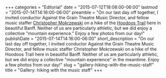+++
categories = "Editorial"
date = "2015-07-12T18:08:00-06:00"
lastmod = "2015-07-14T14:16:00-06:00"
preamble = "On our last day off together, I invited conductor Against the Grain Theatre Music Director, and fellow music staffer [Christopher Mokrzewski](/scene/people/christopher-mokrzewski/) on a hike of the [Hoodoos Trail](https://www.banff.ca/index.aspx?NID=652) here in beautiful Banff. Neither of us are particularly athletic, but we did enjoy a collective \"mountain experience.\" Enjoy a few photos from our day!"
publishDate = "2015-07-14T14:16:00-06:00"
short_description = "On our last day off together, I invited conductor Against the Grain Theatre Music Director, and fellow music staffer Christopher Mokrzewski on a hike of the Hoodoos Trail here in beautiful Banff. Neither of us are particularly athletic, but we did enjoy a collective &quot;mountain experience&quot; in the meantime. Enjoy a few photos from our day!"
slug = "gallery-hiking-with-the-music-staff"
title = "Gallery: hiking with the music staff"
+++


